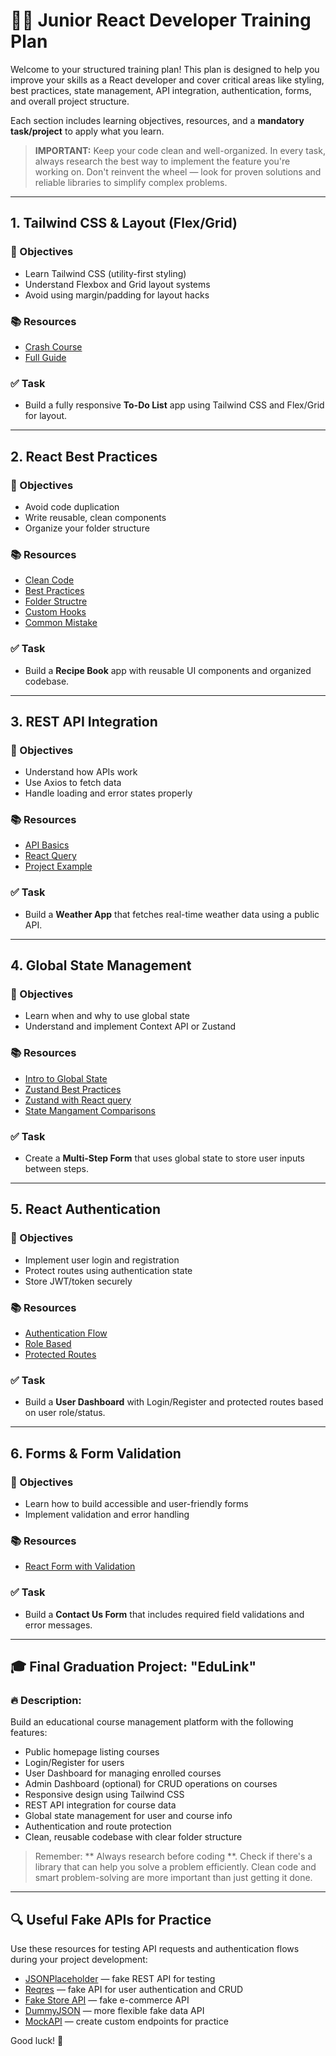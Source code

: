 # 👨‍💻 Junior React Developer Training Plan

Welcome to your structured training plan! This plan is designed to help you improve your skills as a React developer and cover critical areas like styling, best practices, state management, API integration, authentication, forms, and overall project structure.

Each section includes learning objectives, resources, and a **mandatory task/project** to apply what you learn.

> **IMPORTANT:** Keep your code clean and well-organized. In every task, always research the best way to implement the feature you're working on. Don't reinvent the wheel — look for proven solutions and reliable libraries to simplify complex problems.

---

## 1. Tailwind CSS & Layout (Flex/Grid)

### 🎯 Objectives
- Learn Tailwind CSS (utility-first styling)
- Understand Flexbox and Grid layout systems
- Avoid using margin/padding for layout hacks

### 📚 Resources
- [Crash Course](https://www.youtube.com/watch?v=i1FeOOhNnwU)
- [Full Guide](https://www.youtube.com/watch?v=UBOj6rqRUME)

### ✅ Task
- Build a fully responsive **To-Do List** app using Tailwind CSS and Flex/Grid for layout.

---

## 2. React Best Practices

### 🎯 Objectives
- Avoid code duplication
- Write reusable, clean components
- Organize your folder structure

### 📚 Resources
- [Clean Code](https://www.youtube.com/watch?v=MdvzlDIdQ0o)
- [Best Practices](https://www.youtube.com/watch?v=5r25Y9Vg2P4)
- [Folder Structre](https://www.youtube.com/watch?v=UUga4-z7b6s)
- [Custom Hooks](https://www.youtube.com/watch?v=6ThXsUwLWvc)
- [Common Mistake](https://youtube.com/shorts/Rw_4Oo03sV4?si=wS9yhsj-exKUY23q)

### ✅ Task
- Build a **Recipe Book** app with reusable UI components and organized codebase.

---

## 3. REST API Integration

### 🎯 Objectives
- Understand how APIs work
- Use Axios to fetch data
- Handle loading and error states properly

### 📚 Resources
- [API Basics](https://www.youtube.com/watch?v=lsMQRaeKNDk)
- [React Query](https://www.youtube.com/watch?v=VtWkSCZX0Ec&list=PLC3y8-rFHvwjTELCrPrcZlo6blLBUspd2)
- [Project Example](https://www.youtube.com/watch?v=BCp_5PoKrvI)

### ✅ Task
- Build a **Weather App** that fetches real-time weather data using a public API.

---

## 4. Global State Management

### 🎯 Objectives
- Learn when and why to use global state
- Understand and implement Context API or Zustand

### 📚 Resources
- [Intro to Global State](https://www.youtube.com/watch?v=_ngCLZ5Iz-0)
- [Zustand Best Practices](https://www.youtube.com/watch?v=6tEQ1nJZ51w)
- [Zustand with React query](https://www.youtube.com/watch?v=QTZTUrAbjeo)
- [State Mangament Comparisons](https://www.youtube.com/watch?v=qqqyUTTS-9g)

### ✅ Task
- Create a **Multi-Step Form** that uses global state to store user inputs between steps.

---

## 5. React Authentication

### 🎯 Objectives
- Implement user login and registration
- Protect routes using authentication state
- Store JWT/token securely

### 📚 Resources
- [Authentication Flow](https://www.youtube.com/watch?v=AcYF18oGn6Y)
- [Role Based](https://www.youtube.com/watch?v=-IqMxPU3vbU)
- [Protected Routes](https://www.youtube.com/watch?v=pyfwQUc5Ssk)

### ✅ Task
- Build a **User Dashboard** with Login/Register and protected routes based on user role/status.

---

## 6. Forms & Form Validation

### 🎯 Objectives
- Learn how to build accessible and user-friendly forms
- Implement validation and error handling

### 📚 Resources
- [React Form with Validation](https://www.youtube.com/watch?v=u6PQ5xZAv7Q&t=530s)

### ✅ Task
- Build a **Contact Us Form** that includes required field validations and error messages.

---

## 🎓 Final Graduation Project: "EduLink"

### 🔥 Description:
Build an educational course management platform with the following features:

- Public homepage listing courses
- Login/Register for users
- User Dashboard for managing enrolled courses
- Admin Dashboard (optional) for CRUD operations on courses
- Responsive design using Tailwind CSS
- REST API integration for course data
- Global state management for user and course info
- Authentication and route protection
- Clean, reusable codebase with clear folder structure

> Remember: ** Always research before coding **. Check if there's a library that can help you solve a problem efficiently. Clean code and smart problem-solving are more important than just getting it done.

---

## 🔍 Useful Fake APIs for Practice

Use these resources for testing API requests and authentication flows during your project development:

- [JSONPlaceholder](https://jsonplaceholder.typicode.com) — fake REST API for testing
- [Reqres](https://reqres.in) — fake API for user authentication and CRUD
- [Fake Store API](https://fakestoreapi.com) — fake e-commerce API
- [DummyJSON](https://dummyjson.com) — more flexible fake data API
- [MockAPI](https://mockapi.io) — create custom endpoints for practice

Good luck! 🚀

